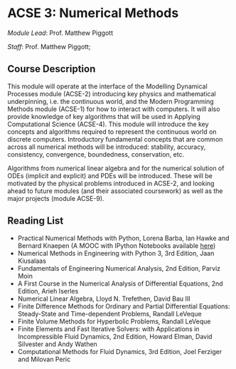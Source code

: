 # ACSE 3: Numerical Methods

_Module Lead_: Prof. Matthew Piggott

_Staff_: Prof. Matthew Piggott; 

## Course Description

This module will operate at the interface of the Modelling Dynamical Processes module (ACSE-2) introducing key physics and mathematical underpinning, i.e. the continuous world, and the Modern Programming Methods module (ACSE-1) for how to interact with computers. It will also provide knowledge of key algorithms that will be used in Applying Computational Science (ACSE-4).
This module will introduce the key concepts and algorithms required to represent the continuous world on discrete computers. Introductory fundamental concepts that are common across all numerical methods will be introduced: stability, accuracy, consistency, convergence, boundedness, conservation, etc.

Algorithms from numerical linear algebra and for the numerical solution of ODEs (implicit and explicit) and PDEs will be introduced. These will be motivated by the physical problems introduced in ACSE-2, and looking ahead to future modules (and their associated coursework) as well as the major projects (module ACSE-9).

## Reading List

- Practical Numerical Methods with Python, Lorena Barba, Ian Hawke and Bernard Knaepen (A MOOC with IPython Notebooks available [here](https://github.com/numerical-mooc/numerical-mooc/wiki))
- Numerical Methods in Engineering with Python 3, 3rd Edition, Jaan Kiusalaas
- Fundamentals of Engineering Numerical Analysis, 2nd Edition, Parviz Moin
- A First Course in the Numerical Analysis of Differential Equations, 2nd Edition, Arieh Iserles
- Numerical Linear Algebra, Lloyd N. Trefethen, David Bau III
- Finite Difference Methods for Ordinary and Partial Differential Equations: Steady-State and Time-dependent Problems, Randall LeVeque
- Finite Volume Methods for Hyperbolic Problems, Randall LeVeque
- Finite Elements and Fast Iterative Solvers: with Applications in Incompressible Fluid Dynamics, 2nd Edition, Howard Elman, David Silvester and Andy Wathen
- Computational Methods for Fluid Dynamics, 3rd Edition, Joel Ferziger and Milovan Peric